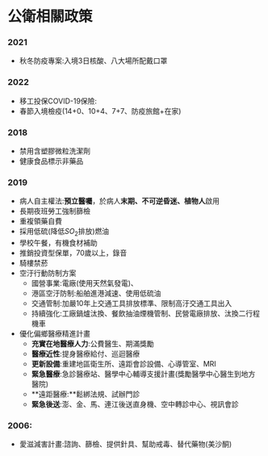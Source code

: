 # 公衛相關政策

### 2021

- 秋冬防疫專案:入境3日核酸、八大場所配戴口罩

### 2022

- 移工投保COVID-19保險:
- 春節入境檢疫(14+0、10+4、7+7、防疫旅館+在家)

### 2018

- 禁用含塑膠微粒洗潔劑
- 健康食品標示非藥品

### 2019

- 病人自主權法:**預立醫囑**，於病人**末期、不可逆昏迷、植物人**啟用
- 長期夜班勞工強制篩檢
- 重複領藥自費
- 採用低硫(降低$SO_2$排放)燃油
- 學校午餐，有機食材補助
- 推銷投資型保單，70歲以上，錄音
- 騎樓禁菸
- 空汙行動防制方案
    - 國營事業:電廠(使用天然氣發電)、
    - 港區空汙防制:船舶進港減速、使用低硫油
    - 交通管制:加嚴10年上交通工具排放標準、限制高汙交通工具出入
    - 持續強化:工廠鍋爐汰換、餐飲抽油煙機管制、民營電廠排放、汰換二行程機車
- 優化偏鄉醫療精進計畫
    - **充實在地醫療人力**:公費醫生、期滿獎勵
    - **醫療近性**:提身醫療給付、巡迴醫療
    - **更新設備**:重建地區衛生所、遠距會診設備、心導管室、MRI
    - **緊急醫療**:急診醫療站、醫學中心輔導支援計畫(獎勵醫學中心醫生到地方醫院)
    - **遠距醫療:**鬆綁法規、試辦門診
    - **緊急後送**:澎、金、馬、連江後送直身機、空中轉診中心、視訊會診

### 2006:

- 愛滋減害計畫:諮詢、篩檢、提供針具、幫助戒毒、替代藥物(美沙酮)